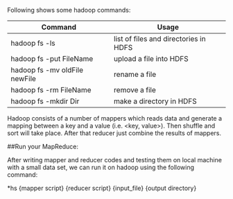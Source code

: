 Following shows some hadoop commands:

|Command|Usage|
|---|---|
|hadoop fs -ls|list of files and directories in HDFS|
|hadoop fs -put FileName|upload a file into HDFS|
|hadoop fs -mv oldFile newFile|rename a file|
|hadoop fs -rm FileName|remove a file|
|hadoop fs -mkdir Dir|make a directory in HDFS|


Hadoop consists of a number of mappers which reads data and generate a mapping between a key and a value (i.e. \<key, value\>). Then shuffle and sort will take place. After that reducer just combine the results of mappers.

##Run your MapReduce:

After writing mapper and reducer codes and testing them on local machine with a small data set, we can run it on hadoop using the following command:

*hs {mapper script} {reducer script} {input_file} {output directory}